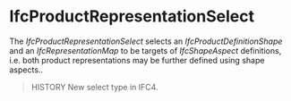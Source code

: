 # IfcProductRepresentationSelect

The _IfcProductRepresentationSelect_ selects an _IfcProductDefinitionShape_ and an _IfcRepresentationMap_ to be targets of _IfcShapeAspect_ definitions, i.e. both product representations may be further defined using shape aspects..

> HISTORY  New select type in IFC4.
